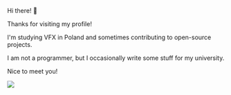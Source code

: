 
Hi there! 👋

Thanks for visiting my profile!

I'm studying VFX in Poland and sometimes contributing to open-source projects.

I am not a programmer, but I occasionally write some stuff for my university.

Nice to meet you!


![](http://github-profile-summary-cards.vercel.app/api/cards/profile-details?username=regularenthropy&theme=github)
